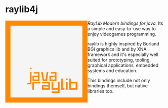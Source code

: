 # raylib4j
<img align="left" style="width:260px" src="Raylib_logo.jpg"/>

*RayLib Modern bindings for java.* Its a simple and easy-to-use way to enjoy videogames programming.

raylib is highly inspired by Borland BGI graphics lib and by XNA framework and it's especially well suited for prototyping, tooling, graphical applications, embedded systems and education.

This bindings include not only bindings themself, but native libraries too.
